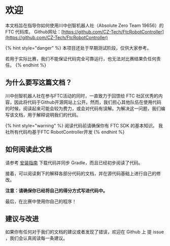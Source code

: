# 欢迎

本文档旨在指导你如何使用川中创智机器人社（Absolute Zero Team 19656）的 FTC 代码库。 Github网址：[https://github.com/CZ-Tech/FtcRobotController](https://github.com/CZ-Tech/FtcRobotController)

{% hint style="danger" %}
本项目还处于早期测试阶段，仅供大家参考。

若用于实际比赛，我们不能保证代码完全可靠运行，也无法对比赛结果负任何责任。
{% endhint %}

## 为什么要写这篇文档？

川中创智机器人社在参与FTC活动的同时，一直致力于回馈给 FTC 社区优秀的内容，因此将代码于Github开源网站上公开。然而，我们担心其他队伍在使用代码的时候，阅读起来可能会较为费力，或会对代码有误解。为解决这一问题，我们编写该文档，用于解释说明我们的代码。

{% hint style="warning" %}
阅读代码前请确保你有 FTC SDK 的基本知识。 我社所有代码均基于FTC RobotController开发
{% endhint %}

## 如何阅读此文档
请参考 [安装指南](installation.md) 下载代码并同步 Gradle，而且已经初步阅读了代码。

接着，可以阅读剩下的解释各部分代码的文档，并在源代码基础上进行自己的修改。

**注意：请确保你已经将自己的得分方式写进代码中。**

最后，在比赛中使用你自己的程序！

## 建议与改进

如果你有任何对于我们的文档的建议或者发现了错误，欢迎在 Github 上 提 issue ，我们会认真阅读每一条建议。
